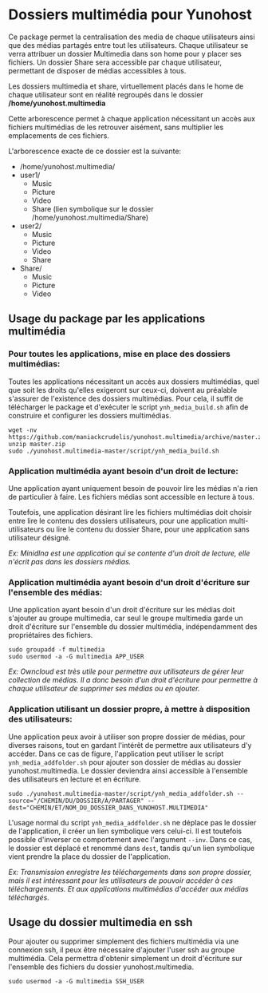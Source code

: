# Dossiers multimédia pour Yunohost

Ce package permet la centralisation des media de chaque utilisateurs ainsi que des médias partagés entre tout les utilisateurs.
Chaque utilisateur se verra attribuer un dossier Multimedia dans son home pour y placer ses fichiers.
Un dossier Share sera accessible par chaque utilisateur, permettant de disposer de médias accessibles à tous.

Les dossiers multimedia et share, virtuellement placés dans le home de chaque utilisateur sont en réalité regroupés dans le dossier **/home/yunohost.multimedia**

Cette arborescence permet à chaque application nécessitant un accès aux fichiers multimédias de les retrouver aisément, sans multiplier les emplacements de ces fichiers.

L'arborescence exacte de ce dossier est la suivante:

* /home/yunohost.multimedia/
 * user1/
    *  Music
    * Picture
    * Video
    * Share (lien symbolique sur le dossier /home/yunohost.multimedia/Share)
 * user2/
    * Music
    * Picture
    * Video
    * Share
 * Share/
    * Music
    * Picture
    * Video

## Usage du package par les applications multimédia

### Pour toutes les applications, mise en place des dossiers multimédias:
Toutes les applications nécessitant un accès aux dossiers multimédias, quel que soit les droits qu'elles exigeront sur ceux-ci, doivent au préalable s'assurer de l'existence des dossiers multimédias.
Pour cela, il suffit de télécharger le package et d'exécuter le script ```ynh_media_build.sh``` afin de construire et configurer les dossiers multimédias.

    wget -nv https://github.com/maniackcrudelis/yunohost.multimedia/archive/master.zip
    unzip master.zip
    sudo ./yunohost.multimedia-master/script/ynh_media_build.sh

### Application multimédia ayant besoin d'un droit de lecture:
Une application ayant uniquement besoin de pouvoir lire les médias n'a rien de particulier à faire. Les fichiers médias sont accessible en lecture à tous.

Toutefois, une application désirant lire les fichiers multimédias doit choisir entre lire le contenu des dossiers utilisateurs, pour une application multi-utilisateurs ou lire le contenu du dossier Share, pour une application sans utilisateur désigné.

*Ex: Minidlna est une application qui se contente d'un droit de lecture, elle n'écrit pas dans les dossiers médias.*

### Application multimédia ayant besoin d'un droit d'écriture sur l'ensemble des médias:
Une application ayant besoin d'un droit d'écriture sur les médias doit s'ajouter au groupe multimedia, car seul le groupe multimedia garde un droit d'écriture sur l'ensemble du dossier multimédia, indépendamment des propriétaires des fichiers.

    sudo groupadd -f multimedia
    sudo usermod -a -G multimedia APP_USER

*Ex: Owncloud est très utile pour permettre aux utilisateurs de gérer leur collection de médias. Il a donc besoin d'un droit d'écriture pour permettre à chaque utilisateur de supprimer ses médias ou en ajouter.*

### Application utilisant un dossier propre, à mettre à disposition des utilisateurs:
Une application peux avoir à utiliser son propre dossier de médias, pour diverses raisons, tout en gardant l'intérêt de permettre aux utilisateurs d'y accéder.
Dans ce cas de figure, l'application peut utiliser le script ```ynh_media_addfolder.sh``` pour ajouter son dossier de médias au dossier yunohost.multimedia. Le dossier deviendra ainsi accessible à l'ensemble des utilisateurs en lecture et en écriture.

    sudo ./yunohost.multimedia-master/script/ynh_media_addfolder.sh --source="/CHEMIN/DU/DOSSIER/À/PARTAGER" --dest="CHEMIN/ET/NOM_DU_DOSSIER_DANS_YUNOHOST.MULTIMEDIA"
L'usage normal du script ```ynh_media_addfolder.sh``` ne déplace pas le dossier de l'application, il créer un lien symbolique vers celui-ci.
Il est toutefois possible d'inverser ce comportement avec l'argument ```--inv```. Dans ce cas, le dossier est déplacé et renommé dans ```dest```, tandis qu'un lien symbolique vient prendre la place du dossier de l'application.

*Ex: Transmission enregistre les téléchargements dans son propre dossier, mais il est intéressant pour les utilisateurs de pouvoir accéder à ces téléchargements. Et aux applications multimédias d'accéder aux médias téléchargés.*

## Usage du dossier multimedia en ssh
Pour ajouter ou supprimer simplement des fichiers multimédia via une connexion ssh, il peux être nécessaire d'ajouter l'user ssh au groupe multimédia. Cela permettra d'obtenir simplement un droit d'écriture sur l'ensemble des fichiers du dossier yunohost.multimedia.

    sudo usermod -a -G multimedia SSH_USER
